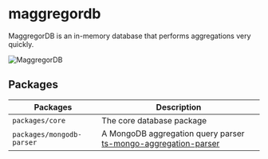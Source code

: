 # maggregordb
MaggregorDB is an in-memory database that performs aggregations very quickly.

![MaggregorDB](https://github.com/estebgonza/maggregordb/actions/workflows/tests.yaml/badge.svg)

## Packages

| Packages           | Description |
|--------------------|-------------|
| `packages/core`    | The core database package |
| `packages/mongodb-parser`  | A MongoDB aggregation query parser [ts-mongo-aggregation-parser](https://github.com/estebgonza/ts-mongo-aggregation-parser) |
